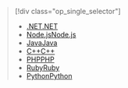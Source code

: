 > [!div class="op_single_selector"]
> * [<span data-ttu-id="49895-101">.NET</span><span class="sxs-lookup"><span data-stu-id="49895-101">.NET</span></span>](../articles/cosmos-db/table-storage-how-to-use-dotnet.md)
> * [<span data-ttu-id="49895-102">Node.js</span><span class="sxs-lookup"><span data-stu-id="49895-102">Node.js</span></span>](../articles/cosmos-db/table-storage-how-to-use-nodejs.md)
> * [<span data-ttu-id="49895-103">Java</span><span class="sxs-lookup"><span data-stu-id="49895-103">Java</span></span>](../articles/cosmos-db/table-storage-how-to-use-java.md)
> * [<span data-ttu-id="49895-104">C++</span><span class="sxs-lookup"><span data-stu-id="49895-104">C++</span></span>](../articles/cosmos-db/table-storage-how-to-use-c-plus.md)
> * [<span data-ttu-id="49895-105">PHP</span><span class="sxs-lookup"><span data-stu-id="49895-105">PHP</span></span>](../articles/cosmos-db/table-storage-how-to-use-php.md)
> * [<span data-ttu-id="49895-106">Ruby</span><span class="sxs-lookup"><span data-stu-id="49895-106">Ruby</span></span>](../articles/cosmos-db/table-storage-how-to-use-ruby.md)
> * [<span data-ttu-id="49895-107">Python</span><span class="sxs-lookup"><span data-stu-id="49895-107">Python</span></span>](../articles/cosmos-db/table-storage-how-to-use-python.md)
> 
> 

